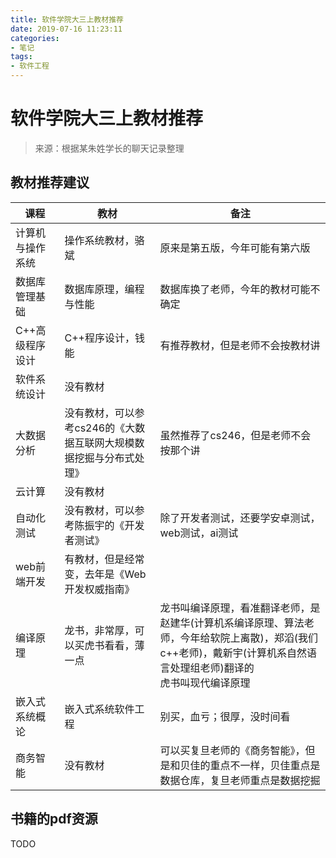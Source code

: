 ```yaml
---
title: 软件学院大三上教材推荐
date: 2019-07-16 11:23:11
categories:
- 笔记
tags:
- 软件工程
---
```


# 软件学院大三上教材推荐

> 来源：根据某朱姓学长的聊天记录整理

## 教材推荐建议

| 课程             | 教材                                                         | 备注                                                         |
| ---------------- | ------------------------------------------------------------ | ------------------------------------------------------------ |
| 计算机与操作系统 | 操作系统教材，骆斌                                           | 原来是第五版，今年可能有第六版                               |
| 数据库管理基础   | 数据库原理，编程与性能                                       | 数据库换了老师，今年的教材可能不确定                         |
| C++高级程序设计  | C++程序设计，钱能                                            | 有推荐教材，但是老师不会按教材讲                             |
| 软件系统设计     | 没有教材                                                     |                                                              |
| 大数据分析       | 没有教材，可以参考cs246的《大数据互联网大规模数据挖掘与分布式处理》 | 虽然推荐了cs246，但是老师不会按那个讲                        |
| 云计算           | 没有教材                                                     |                                                              |
| 自动化测试       | 没有教材，可以参考陈振宇的《开发者测试》                     | 除了开发者测试，还要学安卓测试，web测试，ai测试              |
| web前端开发      | 有教材，但是经常变，去年是《Web开发权威指南》                |                                                              |
| 编译原理         | 龙书，非常厚，可以买虎书看看，薄一点                         | 龙书叫编译原理，看准翻译老师，是赵建华(计算机系编译原理、算法老师，今年给软院上离散)，郑滔(我们c++老师)，戴新宇(计算机系自然语言处理组老师)翻译的<br/>虎书叫现代编译原理 |
| 嵌入式系统概论   | 嵌入式系统软件工程                                           | 别买，血亏；很厚，没时间看                                   |
| 商务智能         | 没有教材                                                     | 可以买复旦老师的《商务智能》，但是和贝佳的重点不一样，贝佳重点是数据仓库，复旦老师重点是数据挖掘 |



## 书籍的pdf资源

TODO